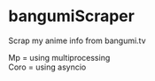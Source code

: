 # bangumiScraper
Scrap my anime info from bangumi.tv

Mp = using multiprocessing  
Coro = using asyncio
